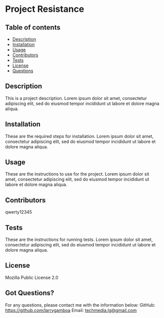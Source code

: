 
  # Project Resistance

  ## Table of contents
  - [Description](#Description)
  - [Installation](#Installation)
  - [Usage](#Usage)
  - [Contributors](#Contributors)
  - [Tests](#Tests)
  - [License](#License)
  - [Questions](#Questions) 

  ## Description
  This is a project description. Lorem ipsum dolor sit amet, consectetur adipiscing elit, sed do eiusmod tempor incididunt ut labore et dolore magna aliqua.
  
  ## Installation
  These are the required steps for installation. Lorem ipsum dolor sit amet, consectetur adipiscing elit, sed do eiusmod tempor incididunt ut labore et dolore magna aliqua.

  ## Usage
  These are the instructions to use for the project. Lorem ipsum dolor sit amet, consectetur adipiscing elit, sed do eiusmod tempor incididunt ut labore et dolore magna aliqua.

  ## Contributors
  qwerty12345

  ## Tests
  These are the instructions for running tests. Lorem ipsum dolor sit amet, consectetur adipiscing elit, sed do eiusmod tempor incididunt ut labore et dolore magna aliqua.

  ## License
  Mozilla Public License 2.0

  ## Got Questions?
  For any questions, please contact me with the information below:
  GitHub: https://github.com/larrygamboa
  Email: techmedia.lg@gmail.com

  